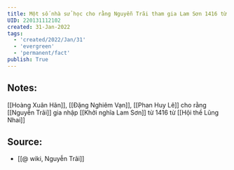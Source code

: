 ```yaml
---
title: Một số nhà sử học cho rằng Nguyễn Trãi tham gia Lam Sơn 1416 từ hội thề Lũng Nhai
UID: 220131112102
created: 31-Jan-2022
tags:
  - 'created/2022/Jan/31'
  - 'evergreen'
  - 'permanent/fact'
publish: True
---
```

## Notes:
[[Hoàng Xuân Hãn]], [[Đặng Nghiêm Vạn]], [[Phan Huy Lê]] cho rằng [[Nguyễn Trãi]] gia nhập [[Khởi nghĩa Lam Sơn]] từ 1416 từ [[Hội thề Lũng Nhai]]

## Source:
- [[@ wiki, Nguyễn Trãi]]


